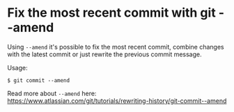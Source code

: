 # Fix the most recent commit with git --amend

Using `--amend` it's possible to fix the most recent commit, combine changes with the latest commit or just rewrite the previous commit message.

Usage:

```
$ git commit --amend
```

Read more about `--amend` here: https://www.atlassian.com/git/tutorials/rewriting-history/git-commit--amend
